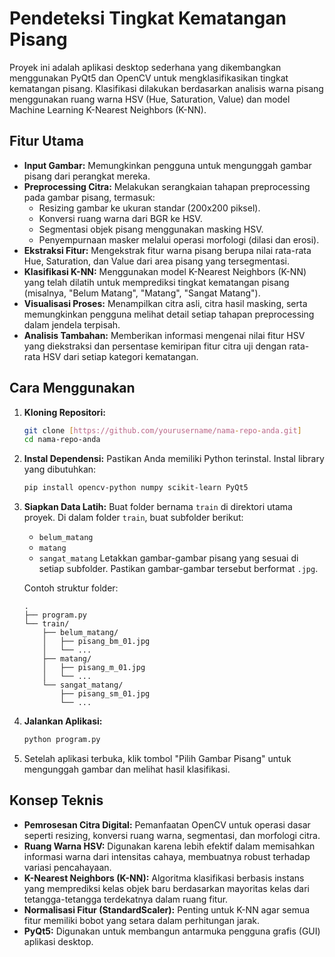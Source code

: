 # Pendeteksi Tingkat Kematangan Pisang

Proyek ini adalah aplikasi desktop sederhana yang dikembangkan menggunakan PyQt5 dan OpenCV untuk mengklasifikasikan tingkat kematangan pisang. Klasifikasi dilakukan berdasarkan analisis warna pisang menggunakan ruang warna HSV (Hue, Saturation, Value) dan model Machine Learning K-Nearest Neighbors (K-NN).

## Fitur Utama

* **Input Gambar:** Memungkinkan pengguna untuk mengunggah gambar pisang dari perangkat mereka.
* **Preprocessing Citra:** Melakukan serangkaian tahapan preprocessing pada gambar pisang, termasuk:
    * Resizing gambar ke ukuran standar (200x200 piksel).
    * Konversi ruang warna dari BGR ke HSV.
    * Segmentasi objek pisang menggunakan masking HSV.
    * Penyempurnaan masker melalui operasi morfologi (dilasi dan erosi).
* **Ekstraksi Fitur:** Mengekstrak fitur warna pisang berupa nilai rata-rata Hue, Saturation, dan Value dari area pisang yang tersegmentasi.
* **Klasifikasi K-NN:** Menggunakan model K-Nearest Neighbors (K-NN) yang telah dilatih untuk memprediksi tingkat kematangan pisang (misalnya, "Belum Matang", "Matang", "Sangat Matang").
* **Visualisasi Proses:** Menampilkan citra asli, citra hasil masking, serta memungkinkan pengguna melihat detail setiap tahapan preprocessing dalam jendela terpisah.
* **Analisis Tambahan:** Memberikan informasi mengenai nilai fitur HSV yang diekstraksi dan persentase kemiripan fitur citra uji dengan rata-rata HSV dari setiap kategori kematangan.

## Cara Menggunakan

1.  **Kloning Repositori:**
    ```bash
    git clone [https://github.com/yourusername/nama-repo-anda.git]
    cd nama-repo-anda
    ```
2.  **Instal Dependensi:**
    Pastikan Anda memiliki Python terinstal. Instal library yang dibutuhkan:
    ```bash
    pip install opencv-python numpy scikit-learn PyQt5
    ```
3.  **Siapkan Data Latih:**
    Buat folder bernama `train` di direktori utama proyek. Di dalam folder `train`, buat subfolder berikut:
    * `belum_matang`
    * `matang`
    * `sangat_matang`
    Letakkan gambar-gambar pisang yang sesuai di setiap subfolder. Pastikan gambar-gambar tersebut berformat `.jpg`.

    Contoh struktur folder:
    ```
    .
    ├── program.py
    └── train/
        ├── belum_matang/
        │   ├── pisang_bm_01.jpg
        │   └── ...
        ├── matang/
        │   ├── pisang_m_01.jpg
        │   └── ...
        └── sangat_matang/
            ├── pisang_sm_01.jpg
            └── ...
    ```
4.  **Jalankan Aplikasi:**
    ```bash
    python program.py
    ```
5.  Setelah aplikasi terbuka, klik tombol "Pilih Gambar Pisang" untuk mengunggah gambar dan melihat hasil klasifikasi.

## Konsep Teknis

* **Pemrosesan Citra Digital:** Pemanfaatan OpenCV untuk operasi dasar seperti resizing, konversi ruang warna, segmentasi, dan morfologi citra.
* **Ruang Warna HSV:** Digunakan karena lebih efektif dalam memisahkan informasi warna dari intensitas cahaya, membuatnya robust terhadap variasi pencahayaan.
* **K-Nearest Neighbors (K-NN):** Algoritma klasifikasi berbasis instans yang memprediksi kelas objek baru berdasarkan mayoritas kelas dari tetangga-tetangga terdekatnya dalam ruang fitur.
* **Normalisasi Fitur (StandardScaler):** Penting untuk K-NN agar semua fitur memiliki bobot yang setara dalam perhitungan jarak.
* **PyQt5:** Digunakan untuk membangun antarmuka pengguna grafis (GUI) aplikasi desktop.
